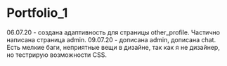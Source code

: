 # Portfolio_1
06.07.20 - создана адаптивность для страницы other_profile.
Частично написана страница admin.
09.07.20 - дописана admin, дописана chat. Есть мелкие баги, неприятные вещи в дизайне, так как я не дизайнер, но тестрирую возможности CSS.